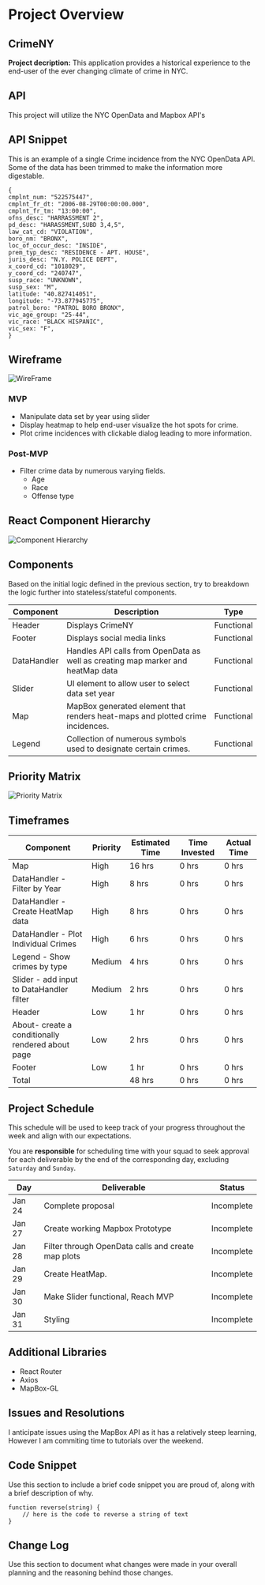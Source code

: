 # Project Overview


## CrimeNY

**Project decription:** This application provides a historical experience to the end-user of the ever changing climate of crime in NYC.

## API
This project will utilize the NYC OpenData and Mapbox API's

## API Snippet

This is an example of a single Crime incidence from the NYC OpenData API. Some of the data has been trimmed to make the information more digestable.


```
{
cmplnt_num: "522575447",
cmplnt_fr_dt: "2006-08-29T00:00:00.000",
cmplnt_fr_tm: "13:00:00",
ofns_desc: "HARRASSMENT 2",
pd_desc: "HARASSMENT,SUBD 3,4,5",
law_cat_cd: "VIOLATION",
boro_nm: "BRONX",
loc_of_occur_desc: "INSIDE",
prem_typ_desc: "RESIDENCE - APT. HOUSE",
juris_desc: "N.Y. POLICE DEPT",
x_coord_cd: "1018029",
y_coord_cd: "240747",
susp_race: "UNKNOWN",
susp_sex: "M",
latitude: "40.827414051",
longitude: "-73.877945775",
patrol_boro: "PATROL BORO BRONX",
vic_age_group: "25-44",
vic_race: "BLACK HISPANIC",
vic_sex: "F",
}
```

## Wireframe

![WireFrame](https://res.cloudinary.com/dwtzncgxe/image/upload/v1579894712/WireFrame_sxlq6s.gif)



### MVP

- Manipulate data set by year using slider
- Display heatmap to help end-user visualize the hot spots for crime.
- Plot crime incidences with clickable dialog leading to more information.

### Post-MVP

- Filter crime data by numerous varying fields.
  - Age
  - Race
  - Offense type

  

## React Component Hierarchy

![Component Hierarchy](http://res.cloudinary.com/dwtzncgxe/image/upload/a_90/v1579896075/ComponentHierarchy_nfszou.jpg)

## Components

Based on the initial logic defined in the previous section, try to breakdown the logic further into stateless/stateful components. 

| Component   | Description                                                                     | Type       |
|-------------|---------------------------------------------------------------------------------|------------|
| Header      | Displays CrimeNY                                                                | Functional |
| Footer      | Displays social media links                                                     | Functional |
| DataHandler | Handles API calls from OpenData as well as creating map marker and heatMap data | Functional |
| Slider      | UI element to allow user to select data set year                                | Functional |
| Map         | MapBox generated element that renders heat-maps and plotted crime incidences.   | Functional |
| Legend      | Collection of numerous symbols used to designate certain crimes.                | Functional |

## Priority Matrix

![Priority Matrix](https://res.cloudinary.com/dwtzncgxe/image/upload/v1579897922/Screen_Shot_2020-01-24_at_3.31.26_PM_xfloyn.png)

## Timeframes

| Component                                         | Priority | Estimated Time | Time Invested | Actual Time |
|---------------------------------------------------|----------|----------------|---------------|-------------|
| Map                                               | High     | 16 hrs         | 0 hrs         | 0 hrs       |
| DataHandler - Filter by Year                      | High     | 8 hrs          | 0 hrs         | 0 hrs       |
| DataHandler - Create HeatMap data                 | High     | 8 hrs          | 0 hrs         | 0 hrs       |
| DataHandler - Plot Individual Crimes              | High     | 6 hrs          | 0 hrs         | 0 hrs       |
| Legend - Show crimes by type                      | Medium   | 4 hrs          | 0 hrs         | 0 hrs       |
| Slider - add input to DataHandler filter          | Medium   | 2 hrs          | 0 hrs         | 0 hrs       |
| Header                                            | Low      | 1 hr           | 0 hrs         | 0 hrs       |
| About- create a conditionally rendered about page | Low      | 2 hrs          | 0 hrs         | 0 hrs       |
| Footer                                            | Low      | 1 hr           | 0 hrs         | 0 hrs       |
| Total                                             |          | 48 hrs         | 0 hrs         | 0 hrs       |

## Project Schedule

This schedule will be used to keep track of your progress throughout the week and align with our expectations.  

You are **responsible** for scheduling time with your squad to seek approval for each deliverable by the end of the corresponding day, excluding `Saturday` and `Sunday`.

| Day    | Deliverable                                        | Status     |
|--------|----------------------------------------------------|------------|
| Jan 24 | Complete proposal                                  | Incomplete |
| Jan 27 | Create working Mapbox Prototype                    | Incomplete |
| Jan 28 | Filter through OpenData calls and create map plots | Incomplete |
| Jan 29 | Create HeatMap.                                    | Incomplete |
| Jan 30 | Make Slider functional, Reach MVP                              | Incomplete |
| Jan 31 | Styling                                            | Incomplete |

## Additional Libraries

* React Router
* Axios
* MapBox-GL

## Issues and Resolutions

I anticipate issues using the MapBox API as it has a relatively steep learning, However I am commiting time to tutorials over the weekend.

## Code Snippet

Use this section to include a brief code snippet you are proud of, along with a brief description of why.

```
function reverse(string) {
	// here is the code to reverse a string of text
}
```

## Change Log
 Use this section to document what changes were made in your overall planning and the reasoning behind those changes.  